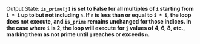 Output State: **`is_prime[j]` is set to False for all multiples of `i` starting from `i * i` up to but not including `n`. If `n` is less than or equal to `i * i`, the loop does not execute, and `is_prime` remains unchanged for those indices. In the case where `i` is 2, the loop will execute for `j` values of 4, 6, 8, etc., marking them as not prime until `j` reaches or exceeds `n`.**